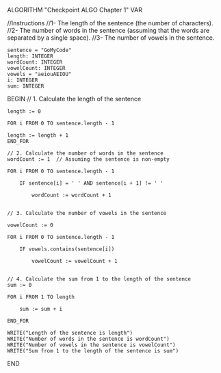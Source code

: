 ALGORITHM "Checkpoint ALGO Chapter 1"
VAR
 
 //Instructions
//1- The length of the sentence (the number of characters).
//2- The number of words in the sentence (assuming that the words are separated by a single space).
//3- The number of vowels in the sentence.
 
    sentence = "GoMyCode"
    length: INTEGER
    wordCount: INTEGER
    vowelCount: INTEGER
    vowels = "aeiouAEIOU"
    i: INTEGER
    sum: INTEGER

BEGIN
    // 1. Calculate the length of the sentence
    
    length := 0
   
    FOR i FROM 0 TO sentence.length - 1
       
    length := length + 1
    END_FOR

    // 2. Calculate the number of words in the sentence
    wordCount := 1  // Assuming the sentence is non-empty
    
    FOR i FROM 0 TO sentence.length - 1
      
        IF sentence[i] = ' ' AND sentence[i + 1] != ' '
           
            wordCount := wordCount + 1
    

    // 3. Calculate the number of vowels in the sentence
   
    vowelCount := 0
    
    FOR i FROM 0 TO sentence.length - 1
        
        IF vowels.contains(sentence[i])
            
            vowelCount := vowelCount + 1
   

    // 4. Calculate the sum from 1 to the length of the sentence
    sum := 0
    
    FOR i FROM 1 TO length
       
        sum := sum + i
   
    END_FOR

    WRITE("Length of the sentence is length")
    WRITE("Number of words in the sentence is wordCount")
    WRITE("Number of vowels in the sentence is vowelCount")
    WRITE("Sum from 1 to the length of the sentence is sum")
END
